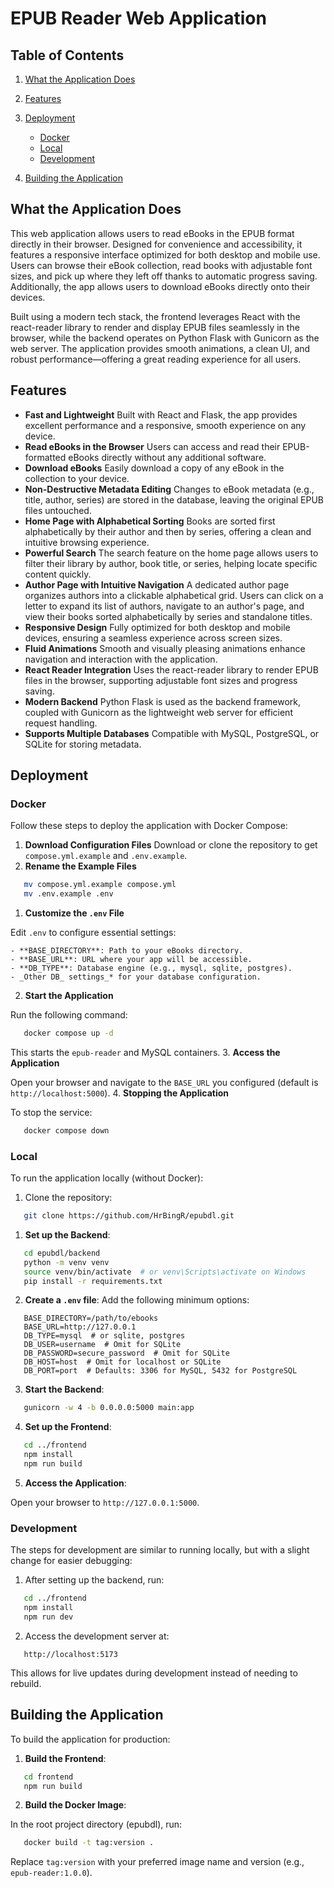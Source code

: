 # EPUB Reader Web Application
## Table of Contents
1. [What the Application Does]()
2. [Features]()
3. [Deployment]()
    - [Docker]()
    - [Local]()
    - [Development]()

4. [Building the Application]()

## What the Application Does
This web application allows users to read eBooks in the EPUB format directly in their browser. Designed for convenience and accessibility, it features a responsive interface optimized for both desktop and mobile use. Users can browse their eBook collection, read books with adjustable font sizes, and pick up where they left off thanks to automatic progress saving. Additionally, the app allows users to download eBooks directly onto their devices.  

Built using a modern tech stack, the frontend leverages React with the react-reader library to render and display EPUB files seamlessly in the browser, while the backend operates on Python Flask with Gunicorn as the web server. The application provides smooth animations, a clean UI, and robust performance—offering a great reading experience for all users.
## Features
- **Fast and Lightweight**
Built with React and Flask, the app provides excellent performance and a responsive, smooth experience on any device.
- **Read eBooks in the Browser**
Users can access and read their EPUB-formatted eBooks directly without any additional software.
- **Download eBooks**
Easily download a copy of any eBook in the collection to your device.
- **Non-Destructive Metadata Editing**
Changes to eBook metadata (e.g., title, author, series) are stored in the database, leaving the original EPUB files untouched.
- **Home Page with Alphabetical Sorting**
Books are sorted first alphabetically by their author and then by series, offering a clean and intuitive browsing experience.
- **Powerful Search**
The search feature on the home page allows users to filter their library by author, book title, or series, helping locate specific content quickly.
- **Author Page with Intuitive Navigation**
A dedicated author page organizes authors into a clickable alphabetical grid. Users can click on a letter to expand its list of authors, navigate to an author's page, and view their books sorted alphabetically by series and standalone titles.
- **Responsive Design**
Fully optimized for both desktop and mobile devices, ensuring a seamless experience across screen sizes.
- **Fluid Animations**
Smooth and visually pleasing animations enhance navigation and interaction with the application.
- **React Reader Integration**
Uses the react-reader library to render EPUB files in the browser, supporting adjustable font sizes and progress saving.
- **Modern Backend**
Python Flask is used as the backend framework, coupled with Gunicorn as the lightweight web server for efficient request handling.
- **Supports Multiple Databases**
Compatible with MySQL, PostgreSQL, or SQLite for storing metadata.

## Deployment
### Docker
Follow these steps to deploy the application with Docker Compose:
1. **Download Configuration Files**
Download or clone the repository to get `compose.yml.example` and `.env.example`.
2. **Rename the Example Files**
``` bash
   mv compose.yml.example compose.yml
   mv .env.example .env
```
1. **Customize the `.env` File**

Edit `.env` to configure essential settings:

    - **BASE_DIRECTORY**: Path to your eBooks directory.
    - **BASE_URL**: URL where your app will be accessible.
    - **DB_TYPE**: Database engine (e.g., mysql, sqlite, postgres).
    - _Other DB_ settings_* for your database configuration.

2. **Start the Application**

Run the following command:
``` bash
   docker compose up -d
```
This starts the `epub-reader` and MySQL containers.
3. **Access the Application**

Open your browser and navigate to the `BASE_URL` you configured (default is `http://localhost:5000`).
4. **Stopping the Application**

To stop the service:
``` bash
   docker compose down
```

### Local
To run the application locally (without Docker):
1. Clone the repository:
``` bash
   git clone https://github.com/HrBingR/epubdl.git
```
1. **Set up the Backend**:
``` bash
   cd epubdl/backend
   python -m venv venv
   source venv/bin/activate  # or venv\Scripts\activate on Windows
   pip install -r requirements.txt
```
2. **Create a `.env` file**: Add the following minimum options:
``` plaintext
   BASE_DIRECTORY=/path/to/ebooks
   BASE_URL=http://127.0.0.1
   DB_TYPE=mysql  # or sqlite, postgres
   DB_USER=username  # Omit for SQLite
   DB_PASSWORD=secure_password  # Omit for SQLite
   DB_HOST=host  # Omit for localhost or SQLite
   DB_PORT=port  # Defaults: 3306 for MySQL, 5432 for PostgreSQL
```
3. **Start the Backend**:
``` bash
   gunicorn -w 4 -b 0.0.0.0:5000 main:app
```
4. **Set up the Frontend**:
``` bash
   cd ../frontend
   npm install
   npm run build
```
5. **Access the Application**:

Open your browser to `http://127.0.0.1:5000`.

### Development
The steps for development are similar to running locally, but with a slight change for easier debugging:
1. After setting up the backend, run:
``` bash
   cd ../frontend
   npm install
   npm run dev
```
2. Access the development server at:
``` plaintext
   http://localhost:5173
```
This allows for live updates during development instead of needing to rebuild.
## Building the Application
To build the application for production:
1. **Build the Frontend**:
``` bash
   cd frontend
   npm run build
```
2. **Build the Docker Image**:

In the root project directory (epubdl), run:
``` bash
   docker build -t tag:version .
```
Replace `tag:version` with your preferred image name and version (e.g., `epub-reader:1.0.0`).
